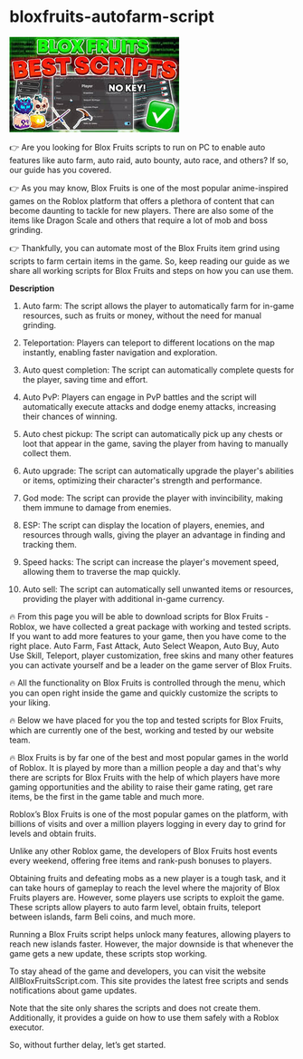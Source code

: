 # bloxfruits-autofarm-script

<img src="https://github.com/chrisbis7/bloxfruits-autofarm-script/blob/main/1.jpg"/>

👉 Are you looking for Blox Fruits scripts to run on PC to enable auto features like auto farm, auto raid, auto bounty, auto race, and others? If so, our guide has you covered.

👉 As you may know, Blox Fruits is one of the most popular anime-inspired games on the Roblox platform that offers a plethora of content that can become daunting to tackle for new players. There are also some of the items like Dragon Scale and others that require a lot of mob and boss grinding.

👉 Thankfully, you can automate most of the Blox Fruits item grind using scripts to farm certain items in the game. So, keep reading our guide as we share all working scripts for Blox Fruits and steps on how you can use them.

**Description**

1. Auto farm: The script allows the player to automatically farm for in-game resources, such as fruits or money, without the need for manual grinding.

2. Teleportation: Players can teleport to different locations on the map instantly, enabling faster navigation and exploration.

3. Auto quest completion: The script can automatically complete quests for the player, saving time and effort.

4. Auto PvP: Players can engage in PvP battles and the script will automatically execute attacks and dodge enemy attacks, increasing their chances of winning.

5. Auto chest pickup: The script can automatically pick up any chests or loot that appear in the game, saving the player from having to manually collect them.

6. Auto upgrade: The script can automatically upgrade the player's abilities or items, optimizing their character's strength and performance.

7. God mode: The script can provide the player with invincibility, making them immune to damage from enemies.

8. ESP: The script can display the location of players, enemies, and resources through walls, giving the player an advantage in finding and tracking them.

9. Speed hacks: The script can increase the player's movement speed, allowing them to traverse the map quickly.

10. Auto sell: The script can automatically sell unwanted items or resources, providing the player with additional in-game currency.

🔥 From this page you will be able to download scripts for Blox Fruits - Roblox, we have collected a great package with working and tested scripts. If you want to add more features to your game, then you have come to the right place. Auto Farm, Fast Attack, Auto Select Weapon, Auto Buy, Auto Use Skill, Teleport, player customization, free skins and many other features you can activate yourself and be a leader on the game server of Blox Fruits.

🔥 All the functionality on Blox Fruits is controlled through the menu, which you can open right inside the game and quickly customize the scripts to your liking. 

🔥 Below we have placed for you the top and tested scripts for Blox Fruits, which are currently one of the best, working and tested by our website team.

🔥 Blox Fruits is by far one of the best and most popular games in the world of Roblox. It is played by more than a million people a day and that's why there are scripts for Blox Fruits with the help of which players have more gaming opportunities and the ability to raise their game rating, get rare items, be the first in the game table and much more.

Roblox’s Blox Fruits is one of the most popular games on the platform, with billions of visits and over a million players logging in every day to grind for levels and obtain fruits.

Unlike any other Roblox game, the developers of Blox Fruits host events every weekend, offering free items and rank-push bonuses to players.

Obtaining fruits and defeating mobs as a new player is a tough task, and it can take hours of gameplay to reach the level where the majority of Blox Fruits players are. However, some players use scripts to exploit the game. These scripts allow players to auto farm level, obtain fruits, teleport between islands, farm Beli coins, and much more.

Running a Blox Fruits script helps unlock many features, allowing players to reach new islands faster. However, the major downside is that whenever the game gets a new update, these scripts stop working.

To stay ahead of the game and developers, you can visit the website AllBloxFruitsScript.com. This site provides the latest free scripts and sends notifications about game updates.

Note that the site only shares the scripts and does not create them. Additionally, it provides a guide on how to use them safely with a Roblox executor.

So, without further delay, let’s get started.
